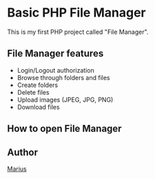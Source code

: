 # Basic PHP File Manager

This is my first PHP project called "File Manager".

## File Manager features

* Login/Logout authorization
* Browse through folders and files
* Create folders
* Delete files
* Upload images (JPEG, JPG, PNG)
* Download files

## How to open File Manager

## Author

[Marius](https://github.com/MariusBudreika)

